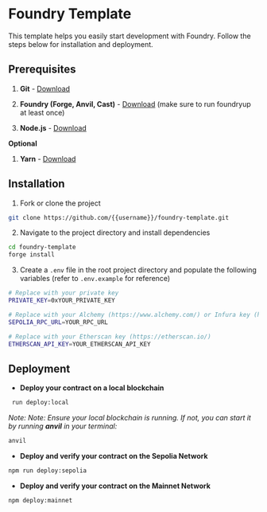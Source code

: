 # Foundry Template

This template helps you easily start development with Foundry. Follow the steps below for installation and deployment.

## Prerequisites

1. **Git** - [Download](https://git-scm.com/downloads)

2. **Foundry (Forge, Anvil, Cast)** - [Download](https://book.getfoundry.sh/getting-started/installation) (make sure to run foundryup at least once)

3. **Node.js** - [Download](https://nodejs.org/en/download/package-manager)

**Optional**

1. **Yarn** - [Download](https://classic.yarnpkg.com/lang/en/docs/install)

## Installation

1. Fork or clone the project

```sh
git clone https://github.com/{{username}}/foundry-template.git
```


2. Navigate to the project directory and install dependencies

```sh
cd foundry-template
forge install
```


3. Create a `.env` file in the root project directory and populate the following variables (refer to `.env.example` for reference)

```sh
# Replace with your private key
PRIVATE_KEY=0xYOUR_PRIVATE_KEY

# Replace with your Alchemy (https://www.alchemy.com/) or Infura key (https://infura.io/)
SEPOLIA_RPC_URL=YOUR_RPC_URL

# Replace with your Etherscan key (https://etherscan.io/)
ETHERSCAN_API_KEY=YOUR_ETHERSCAN_API_KEY
```


## Deployment

- **Deploy your contract on a local blockchain**

```sh
 run deploy:local
```

_Note: Note: Ensure your local blockchain is running. If not, you can start it by running **anvil** in your terminal:_

```sh
anvil
```


- **Deploy and verify your contract on the Sepolia Network**

```sh
npm run deploy:sepolia
```


- **Deploy and verify your contract on the Mainnet Network**

```sh
npm deploy:mainnet
```
